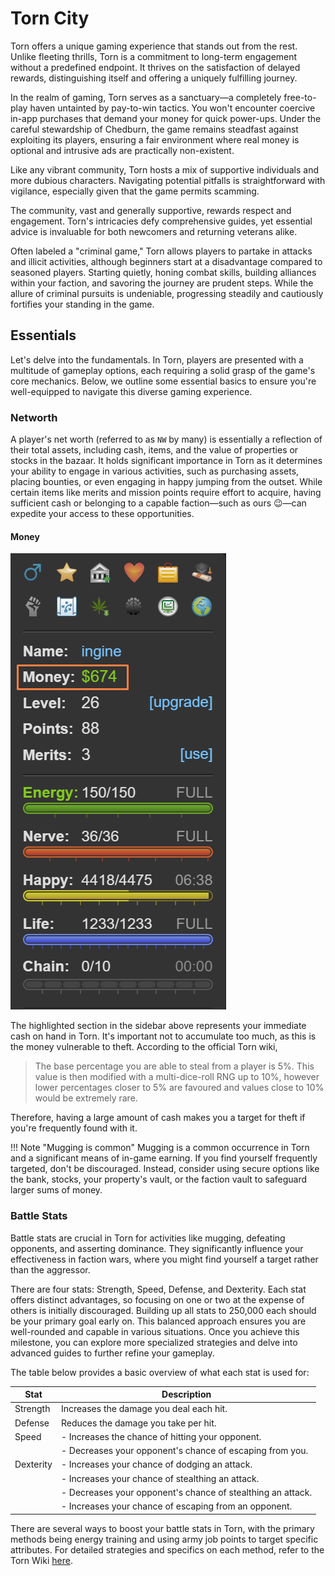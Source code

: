 # Torn City

Torn offers a unique gaming experience that stands out from the rest. Unlike fleeting thrills, Torn is a commitment to long-term engagement without a predefined endpoint. It thrives on the satisfaction of delayed rewards, distinguishing itself and offering a uniquely fulfilling journey.

In the realm of gaming, Torn serves as a sanctuary—a completely free-to-play haven untainted by pay-to-win tactics. You won't encounter coercive in-app purchases that demand your money for quick power-ups. Under the careful stewardship of Chedburn, the game remains steadfast against exploiting its players, ensuring a fair environment where real money is optional and intrusive ads are practically non-existent.

Like any vibrant community, Torn hosts a mix of supportive individuals and more dubious characters. Navigating potential pitfalls is straightforward with vigilance, especially given that the game permits scamming.

The community, vast and generally supportive, rewards respect and engagement. Torn's intricacies defy comprehensive guides, yet essential advice is invaluable for both newcomers and returning veterans alike.

Often labeled a "criminal game," Torn allows players to partake in attacks and illicit activities, although beginners start at a disadvantage compared to seasoned players. Starting quietly, honing combat skills, building alliances within your faction, and savoring the journey are prudent steps. While the allure of criminal pursuits is undeniable, progressing steadily and cautiously fortifies your standing in the game.


## Essentials
Let's delve into the fundamentals. In Torn, players are presented with a multitude of gameplay options, each requiring a solid grasp of the game's core mechanics. Below, we outline some essential basics to ensure you're well-equipped to navigate this diverse gaming experience.

### Networth
A player's net worth (referred to as `NW` by many) is essentially a reflection of their total assets, including cash, items, and the value of properties or stocks in the bazaar. It holds significant importance in Torn as it determines your ability to engage in various activities, such as purchasing assets, placing bounties, or even engaging in happy jumping from the outset. While certain items like merits and mission points require effort to acquire, having sufficient cash or belonging to a capable faction—such as ours 😉—can expedite your access to these opportunities.

#### Money
![Money in torn](assets/images/basics/money.png)

The highlighted section in the sidebar above represents your immediate cash on hand in Torn. It's important not to accumulate too much, as this is the money vulnerable to theft. According to the official Torn wiki,
> The base percentage you are able to steal from a player is 5%. This value is then modified with a multi-dice-roll RNG up to 10%, however lower percentages closer to 5% are favoured and values close to 10% would be extremely rare.

Therefore, having a large amount of cash makes you a target for theft if you're frequently found with it.

!!! Note "Mugging is common"
    Mugging is a common occurrence in Torn and a significant means of in-game earning. If you find yourself frequently targeted, don't be discouraged. Instead, consider using secure options like the bank, stocks, your property's vault, or the faction vault to safeguard larger sums of money.

### Battle Stats
Battle stats are crucial in Torn for activities like mugging, defeating opponents, and asserting dominance. They significantly influence your effectiveness in faction wars, where you might find yourself a target rather than the aggressor.

There are four stats: Strength, Speed, Defense, and Dexterity. Each stat offers distinct advantages, so focusing on one or two at the expense of others is initially discouraged. Building up all stats to 250,000 each should be your primary goal early on. This balanced approach ensures you are well-rounded and capable in various situations. Once you achieve this milestone, you can explore more specialized strategies and delve into advanced guides to further refine your gameplay.

The table below provides a basic overview of what each stat is used for:

| Stat      | Description                                                                                         |
|-----------|-----------------------------------------------------------------------------------------------------|
| Strength  | Increases the damage you deal each hit.                                                              |
| Defense   | Reduces the damage you take per hit.                                                                 |
| Speed     | - Increases the chance of hitting your opponent.                                                      |
|           | - Decreases your opponent's chance of escaping from you.                                              |
| Dexterity | - Increases your chance of dodging an attack.                                                         |
|           | - Increases your chance of stealthing an attack.                                                      |
|           | - Decreases your opponent's chance of stealthing an attack.                                           |
|           | - Increases your chance of escaping from an opponent.                                                 |


There are several ways to boost your battle stats in Torn, with the primary methods being energy training and using army job points to target specific attributes. For detailed strategies and specifics on each method, refer to the Torn Wiki [here](https://wiki.torn.com/wiki/Battle_Stats).

